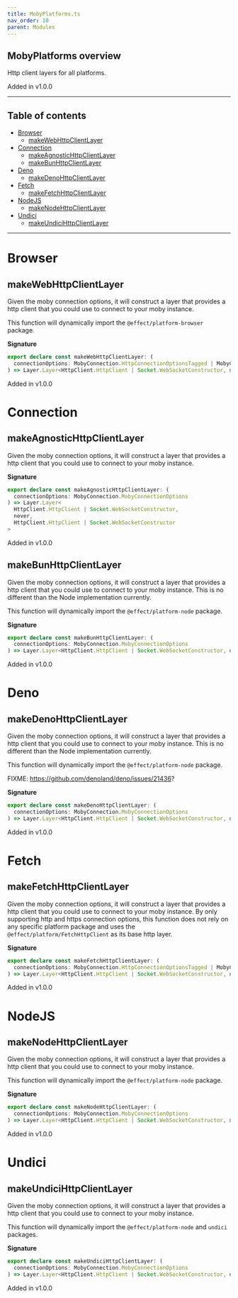 ```yaml
---
title: MobyPlatforms.ts
nav_order: 10
parent: Modules
---
```


## MobyPlatforms overview

Http client layers for all platforms.

Added in v1.0.0

---

<h2 class="text-delta">Table of contents</h2>

- [Browser](#browser)
  - [makeWebHttpClientLayer](#makewebhttpclientlayer)
- [Connection](#connection)
  - [makeAgnosticHttpClientLayer](#makeagnostichttpclientlayer)
  - [makeBunHttpClientLayer](#makebunhttpclientlayer)
- [Deno](#deno)
  - [makeDenoHttpClientLayer](#makedenohttpclientlayer)
- [Fetch](#fetch)
  - [makeFetchHttpClientLayer](#makefetchhttpclientlayer)
- [NodeJS](#nodejs)
  - [makeNodeHttpClientLayer](#makenodehttpclientlayer)
- [Undici](#undici)
  - [makeUndiciHttpClientLayer](#makeundicihttpclientlayer)

---

# Browser

## makeWebHttpClientLayer

Given the moby connection options, it will construct a layer that provides a
http client that you could use to connect to your moby instance.

This function will dynamically import the `@effect/platform-browser` package.

**Signature**

```ts
export declare const makeWebHttpClientLayer: (
  connectionOptions: MobyConnection.HttpConnectionOptionsTagged | MobyConnection.HttpsConnectionOptionsTagged
) => Layer.Layer<HttpClient.HttpClient | Socket.WebSocketConstructor, never, never>
```

Added in v1.0.0

# Connection

## makeAgnosticHttpClientLayer

Given the moby connection options, it will construct a layer that provides a
http client that you could use to connect to your moby instance.

**Signature**

```ts
export declare const makeAgnosticHttpClientLayer: (
  connectionOptions: MobyConnection.MobyConnectionOptions
) => Layer.Layer<
  HttpClient.HttpClient | Socket.WebSocketConstructor,
  never,
  HttpClient.HttpClient | Socket.WebSocketConstructor
>
```

Added in v1.0.0

## makeBunHttpClientLayer

Given the moby connection options, it will construct a layer that provides a
http client that you could use to connect to your moby instance. This is no
different than the Node implementation currently.

This function will dynamically import the `@effect/platform-node` package.

**Signature**

```ts
export declare const makeBunHttpClientLayer: (
  connectionOptions: MobyConnection.MobyConnectionOptions
) => Layer.Layer<HttpClient.HttpClient | Socket.WebSocketConstructor, never, never>
```

Added in v1.0.0

# Deno

## makeDenoHttpClientLayer

Given the moby connection options, it will construct a layer that provides a
http client that you could use to connect to your moby instance. This is no
different than the Node implementation currently.

This function will dynamically import the `@effect/platform-node` package.

FIXME: https://github.com/denoland/deno/issues/21436?

**Signature**

```ts
export declare const makeDenoHttpClientLayer: (
  connectionOptions: MobyConnection.MobyConnectionOptions
) => Layer.Layer<HttpClient.HttpClient | Socket.WebSocketConstructor, never, never>
```

Added in v1.0.0

# Fetch

## makeFetchHttpClientLayer

Given the moby connection options, it will construct a layer that provides a
http client that you could use to connect to your moby instance. By only
supporting http and https connection options, this function does not rely on
any specific platform package and uses the `@effect/platform/FetchHttpClient`
as its base http layer.

**Signature**

```ts
export declare const makeFetchHttpClientLayer: (
  connectionOptions: MobyConnection.HttpConnectionOptionsTagged | MobyConnection.HttpsConnectionOptionsTagged
) => Layer.Layer<HttpClient.HttpClient | Socket.WebSocketConstructor, never, never>
```

Added in v1.0.0

# NodeJS

## makeNodeHttpClientLayer

Given the moby connection options, it will construct a layer that provides a
http client that you could use to connect to your moby instance.

This function will dynamically import the `@effect/platform-node` package.

**Signature**

```ts
export declare const makeNodeHttpClientLayer: (
  connectionOptions: MobyConnection.MobyConnectionOptions
) => Layer.Layer<HttpClient.HttpClient | Socket.WebSocketConstructor, never, never>
```

Added in v1.0.0

# Undici

## makeUndiciHttpClientLayer

Given the moby connection options, it will construct a layer that provides a
http client that you could use to connect to your moby instance.

This function will dynamically import the `@effect/platform-node` and
`undici` packages.

**Signature**

```ts
export declare const makeUndiciHttpClientLayer: (
  connectionOptions: MobyConnection.MobyConnectionOptions
) => Layer.Layer<HttpClient.HttpClient | Socket.WebSocketConstructor, never, never>
```

Added in v1.0.0
